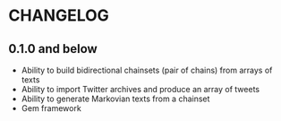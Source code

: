 # CHANGELOG

## 0.1.0 and below

* Ability to build bidirectional chainsets (pair of chains) from arrays of texts
* Ability to import Twitter archives and produce an array of tweets
* Ability to generate Markovian texts from a chainset
* Gem framework
